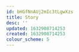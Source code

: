```yaml
---
id: bHGfNnAUj2mIc3tLgwXzs
title: Story
desc: ''
updated: 1632908714253
created: 1632908714253
colour_scheme: 5
---
```


